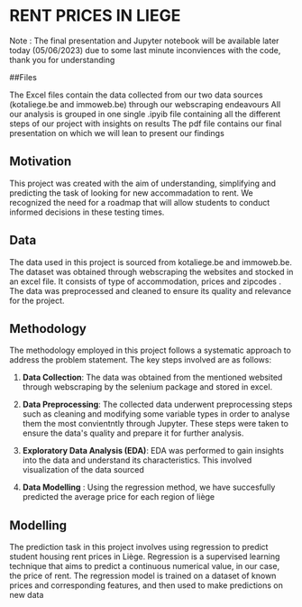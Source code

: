# RENT PRICES IN LIEGE
Note : The final presentation and Jupyter notebook will be available later today (05/06/2023) due to some last minute inconviences with the code, thank you for understanding

##Files

The Excel files contain the data collected from our two data sources (kotaliege.be and immoweb.be) through our webscraping endeavours
All our analysis is grouped in one single .ipyib file containing all the different steps of our project with insights on results
The pdf file contains our final presentation on which we will lean to present our findings

## Motivation

This project was created with the aim of understanding, simplifying and predicting the task of looking for new accommadation to rent. We recognized the need for a roadmap that will allow students to conduct informed decisions in these testing times. 

## Data

The data used in this project is sourced from kotaliege.be and immoweb.be. The dataset was obtained through webscraping the websites and stocked in an excel file. It consists of type of accommodation, prices and zipcodes . The data was preprocessed and cleaned to ensure its quality and relevance for the project.

## Methodology

The methodology employed in this project follows a systematic approach to address the problem statement. The key steps involved are as follows:

1. **Data Collection**: The data was obtained from the mentioned websited through webscraping by the selenium package and stored in excel.

2. **Data Preprocessing**: The collected data underwent preprocessing steps such as cleaning and modifying some variable types in order to analyse them the most convientntly through Jupyter. These steps were taken to ensure the data's quality and prepare it for further analysis.

3. **Exploratory Data Analysis (EDA)**: EDA was performed to gain insights into the data and understand its characteristics. This involved visualization of the data sourced

4. **Data Modelling** : Using the regression method, we have succesfully predicted the average price for each region of liège

## Modelling

The prediction task in this project involves using regression to predict student housing rent prices in Liège. Regression is a supervised learning technique that aims to predict a continuous numerical value, in our case, the price of rent. The regression model is trained on a dataset of known prices and corresponding features, and then used to make predictions on new data


